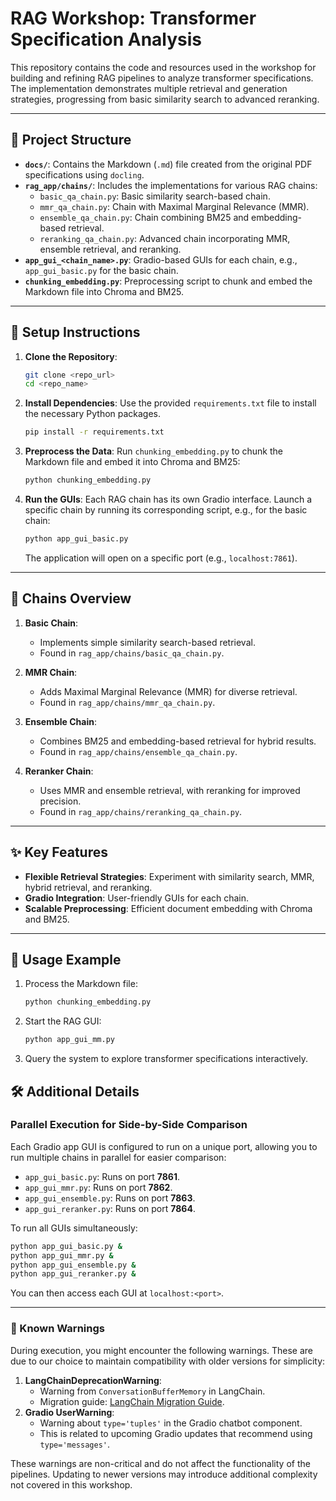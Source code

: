 # RAG Workshop: Transformer Specification Analysis

This repository contains the code and resources used in the workshop for building and refining RAG pipelines to analyze transformer specifications. The implementation demonstrates multiple retrieval and generation strategies, progressing from basic similarity search to advanced reranking.

---

## 📂 **Project Structure**
- **`docs/`**: Contains the Markdown (`.md`) file created from the original PDF specifications using `docling`.
- **`rag_app/chains/`**: Includes the implementations for various RAG chains:
  - `basic_qa_chain.py`: Basic similarity search-based chain.
  - `mmr_qa_chain.py`: Chain with Maximal Marginal Relevance (MMR).
  - `ensemble_qa_chain.py`: Chain combining BM25 and embedding-based retrieval.
  - `reranking_qa_chain.py`: Advanced chain incorporating MMR, ensemble retrieval, and reranking.
- **`app_gui_<chain_name>.py`**: Gradio-based GUIs for each chain, e.g., `app_gui_basic.py` for the basic chain.
- **`chunking_embedding.py`**: Preprocessing script to chunk and embed the Markdown file into Chroma and BM25.

---

## 🔧 **Setup Instructions**

1. **Clone the Repository**:
   ```bash
   git clone <repo_url>
   cd <repo_name>
   ```

2. **Install Dependencies**:
   Use the provided `requirements.txt` file to install the necessary Python packages.
   ```bash
   pip install -r requirements.txt
   ```

3. **Preprocess the Data**:
   Run `chunking_embedding.py` to chunk the Markdown file and embed it into Chroma and BM25:
   ```bash
   python chunking_embedding.py
   ```

4. **Run the GUIs**:
   Each RAG chain has its own Gradio interface. Launch a specific chain by running its corresponding script, e.g., for the basic chain:
   ```bash
   python app_gui_basic.py
   ```

   The application will open on a specific port (e.g., `localhost:7861`).

---

## 🚀 **Chains Overview**

1. **Basic Chain**:
   - Implements simple similarity search-based retrieval.
   - Found in `rag_app/chains/basic_qa_chain.py`.

2. **MMR Chain**:
   - Adds Maximal Marginal Relevance (MMR) for diverse retrieval.
   - Found in `rag_app/chains/mmr_qa_chain.py`.

3. **Ensemble Chain**:
   - Combines BM25 and embedding-based retrieval for hybrid results.
   - Found in `rag_app/chains/ensemble_qa_chain.py`.

4. **Reranker Chain**:
   - Uses MMR and ensemble retrieval, with reranking for improved precision.
   - Found in `rag_app/chains/reranking_qa_chain.py`.

---

## ✨ **Key Features**
- **Flexible Retrieval Strategies**: Experiment with similarity search, MMR, hybrid retrieval, and reranking.
- **Gradio Integration**: User-friendly GUIs for each chain.
- **Scalable Preprocessing**: Efficient document embedding with Chroma and BM25.

---

## 📝 **Usage Example**
1. Process the Markdown file:
   ```bash
   python chunking_embedding.py
   ```
2. Start the RAG GUI:
   ```bash
   python app_gui_mm.py
   ```
3. Query the system to explore transformer specifications interactively.

## 🛠 Additional Details

### Parallel Execution for Side-by-Side Comparison
Each Gradio app GUI is configured to run on a unique port, allowing you to run multiple chains in parallel for easier comparison:
- `app_gui_basic.py`: Runs on port **7861**.
- `app_gui_mmr.py`: Runs on port **7862**.
- `app_gui_ensemble.py`: Runs on port **7863**.
- `app_gui_reranker.py`: Runs on port **7864**.

To run all GUIs simultaneously:
```bash
python app_gui_basic.py &
python app_gui_mmr.py &
python app_gui_ensemble.py &
python app_gui_reranker.py &
```

You can then access each GUI at `localhost:<port>`.

---

### 🔔 Known Warnings
During execution, you might encounter the following warnings. These are due to our choice to maintain compatibility with older versions for simplicity:
1. **LangChainDeprecationWarning**: 
   - Warning from `ConversationBufferMemory` in LangChain.
   - Migration guide: [LangChain Migration Guide](https://python.langchain.com/docs/versions/migrating_memory/).
2. **Gradio UserWarning**: 
   - Warning about `type='tuples'` in the Gradio chatbot component.
   - This is related to upcoming Gradio updates that recommend using `type='messages'`.

These warnings are non-critical and do not affect the functionality of the pipelines. Updating to newer versions may introduce additional complexity not covered in this workshop.
